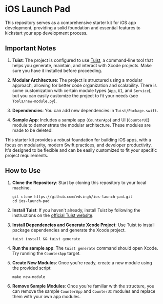 # iOS Launch Pad

This repository serves as a comprehensive starter kit for iOS app development, providing a solid foundation and essential features to kickstart your app development process.

## Important Notes

1. **Tuist**: The project is configured to use [Tuist](https://tuist.io/), a command-line tool that helps you generate, maintain, and interact with Xcode projects. Make sure you have it installed before proceeding.

2. **Modular Architecture**: The project is structured using a modular approach, allowing for better code organization and scalability. There is some customization with certain module types (`App`, `UI`, and `Service`), but you can easily customize the project to fit your needs (see `Tools/new-module.py`).

3. **Dependencies**: You can add new dependencies in `Tuist/Package.swift`.

4. **Sample App**: Includes a sample app (`CounterApp`) and UI (`CounterUI`) module to demonstrate the modular architecture. These modules are made to be deleted!

This starter kit provides a robust foundation for building iOS apps, with a focus on modularity, modern Swift practices, and developer productivity. It's designed to be flexible and can be easily customized to fit your specific project requirements.


## How to Use

1. **Clone the Repository**: Start by cloning this repository to your local machine.

   ```
   git clone https://github.com/vdsingh/ios-launch-pad.git
   cd ios-launch-pad
   ```

2. **Install Tuist**: If you haven't already, install Tuist by following the instructions on the [official Tuist website](https://docs.tuist.io/).

3. **Install Dependencies and Generate Xcode Project**: Use Tuist to install package dependencies and generate the Xcode project.

   ```
   tuist install && tuist generate
   ```

4. **Run the sample app**: The `tuist generate` command should open Xcode. Try running the `CounterApp` target.

5. **Create New Modules**: Once you're ready, create a new module using the provided script:

   ```
   make new-module
   ```

6. **Remove Sample Modules**: Once you're familiar with the structure, you can remove the sample `CounterApp` and `CounterUI` modules and replace them with your own app modules.